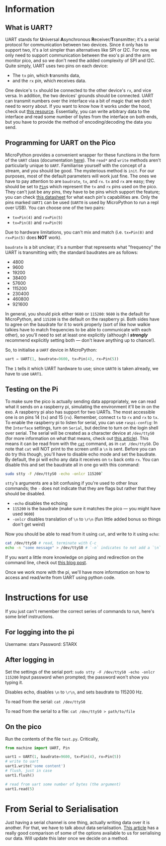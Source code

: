 # Information
## What is UART?
UART stands for **U**niversal **A**synchronous **R**eceiver/**T**ransmitter;
it's a serial protocol for communication between two devices.
Since it only has to support two, it's a lot simpler than alternatives like SPI or I2C.
For now, we only need to support communication between the exo's pi and the arm monitor pico,
and so we don't need the added complexity of SPI and I2C.
Quite simply, UART uses two pins on each device:
- The `tx` pin, which **t**ransmits data,
- and the `rx` pin, which **r**eceives data.

One device's `tx` should be connected to the other device's `rx`, and vice versa.
In addition, the two devices' grounds should be connected.
UART can transmit numbers over the interface via a bit of magic that we don't need to worry about.
If you want to know how it works under the hood, check out
[this resource](https://www.analog.com/en/resources/analog-dialogue/articles/uart-a-hardware-communication-protocol.html).
Essentially, you can write arbitrary data to the interface and read some number of bytes from the interface on both ends,
but you have to provide the method of encoding/decoding the data you send.

## Programming for UART on the Pico
MicroPython provides a convenient wrapper for these functions in the form of the `UART` class
(documentation [here](https://docs.micropython.org/en/latest/library/machine.UART.html)).
The `read*` and `write` methods aren't particularly unique to `UART`.
Familiarise yourself with the concept of a stream, and you should be good.
The mysterious method is `init`. For our purposes, most of the default parameters will work just fine.
The ones we have to pay attention to are `baudrate`, `tx`, and `rx`.
`tx` and `rx` are easy; they should be set to [`Pin`](https://docs.micropython.org/en/latest/library/machine.Pin.html)s which
represent the `tx` and `rx` pins used on the pico. They can't just be any pins, they have to be pins which support the feature;
you can check [this datasheet](https://datasheets.raspberrypi.com/pico/Pico-R3-A4-Pinout.pdf) for what each pin's capabilities are.
Only the pins marked `UART1` can be used (`UART0` is used by MicroPython to run a repl over USB).
You can choose one of the two pairs:
- `tx=Pin(4)` and `rx=Pin(5)`
- `tx=Pin(8)` and `rx=Pin(9)`

Due to hardware limitations, you can't mix and match (i.e. `tx=Pin(8)` and `rx=Pin(5)` does **NOT** work).

`baudrate` is a bit unclear; it's a number that represents what "frequency" the UART is transmitting with;
the standard baudrates are as follows:
- 4800
- 9600
- 19200
- 38400
- 57600
- 115200
- 230400
- 460800
- 921600

In general, you should pick either `9600` or `115200`: `9600` is the default for MicroPython, and `115200` is the default on the raspberry pi.
Both sides have to agree on the baudrate for it to work properly
(sort of like how walkie talkies have to match frequencies to be able to communicate with each other),
so you'll need to set at least one explicitly (although I ***strongly*** recommend explicitly setting both — don't leave anything up to chance!).

So, to initialise a `UART` device in MicroPython:
```py
uart = UART(1, baudrate=9600, tx=Pin(4), rx=Pin(5))
```
The `1` tells it which UART hardware to use; since `UART0` is taken already, we have to use `UART1`.

## Testing on the Pi
To make sure the pico is actually sending data appropriately, we can read what it sends on a raspberry pi,
simulating the environment it'll be in on the exo.
A raspberry pi also has support for two UARTs. The most accessible one is on pins 14 (`tx`) and 15 (`rx`).
Remember, connect `tx` to `rx` and `rx` to `tx`.
To enable the raspberry pi to listen for serial, you can use `raspi-config`:
In the `Interface` settings, turn on `Serial`, but decline to turn on the login shell over serial.
The serial will be created as a character device at `/dev/ttyS0`
(for more information on what that means, check out
[this article](https://docs.oracle.com/en/operating-systems/oracle-linux/6/admin/ol_about_devices.html)).
This means it can be read from with the [`cat`](https://www.ibm.com/docs/kk/aix/7.1?topic=c-cat-command) command, as in `cat /dev/ttyS0`.
Do note that `cat` will NOT print to the screen until a `\n` is sent.
Before you can do try this though, you'll have to disable echo mode and set the baudrate.
By default, the pi will echo any data it receives on `tx` back onto `rx`.
You can disable this and set the baudrate all in one go with this command:
```bash
sudo stty -F /dev/ttyS0 -echo -onlcr 115200`
```
`stty`'s arguments are a bit confusing if you're used to other linux commands;
the `-` does not indicate that they are flags but rather that they should be disabled.
- `-echo` disables the echoing
- `115200` is the baudrate (make sure it matches the pico — you might have used `9600`)
- `-onlcr` disables translation of `\n` to `\r\n` (fun little added bonus so things don't get weird)

Now you should be able to read from it using `cat`, and write to it using `echo`:
```bash
cat /dev/ttyS0 # read, terminate with C-c
echo -n "some message" > /dev/ttyS0 # `-n` indicates to not add a `\n` to the message, `>` redirects the output into the device
```
If you want a little more knowledge on piping and redirection on the command line, check out
[this blog post](https://ryanstutorials.net/linuxtutorial/piping.php).

Once we work more with the pi, we'll have more information on how to access and read/write from UART using python code.

# Instructions for use
If you just can't remember the correct series of commands to run, here's some brief instructions.

## For logging into the pi
Username: starx
Password: STARX

## After logging in
Set the settings of the serial port:
`sudo stty -F /dev/ttyS0 -echo -onlcr 115200`
Input password when prompted; the password won't show you typing it.

Disables echo, disables `\n` to `\r\n`, and sets baudrate to 115200 Hz.

To read from the serial:
`cat /dev/ttyS0`

To read from the serial to a file:
`cat /dev/ttyS0 > path/to/file`

## On the pico
Run the contents of the file `test.py`.
Critically,

```py
from machine import UART, Pin

uart1 = UART(1, baudrate=9600, tx=Pin(4), rx=Pin(5))
# write to uart
uart1.write('some content')
# flush, just in case
uart1.flush()

# read from uart some number of bytes (the argument)
uart1.read(5)
```

# From Serial to Serialisation
Just having a serial channel is one thing, actually writing data over it is another.
For that, we have to talk about data serialisation.
[This article](https://github.com/peterhinch/micropython-samples/blob/master/SERIALISATION.md)
has a really good comparison of some of the options available to us for serialising our data.
Will update this later once we decide on a method.
